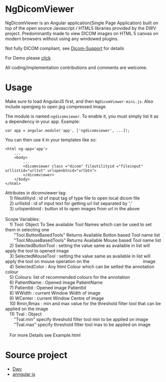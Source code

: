 NgDicomViewer
===============
NgDicomViewer is an Angular application(Single Page Application) built on top of the open source Javascript / HTML5 libraries provided by the DWV project.
Predominantly made to view DICOM images on HTML 5 canvas on modern browsers without using any windowed plugins. 

Not fully DICOM compliant, see <a href="https://github.com/ivmartel/dwv/wiki/Dicom-Support">Dicom-Support</a> for details

For Demo please <a href="http://hrhrprasath.github.io/NgDicomViewer/demo/ng-DicomViewer.html">click</a>

All coding/implementation contributions and comments are welcome.

Usage
=======
Make sure to load AngularJS first, and then `NgDicomViewer-mini.js`. Also include openjpeg to open jpg compressed image.

The module is named `ngdicomviewer`. To enable it, you must simply list it as a dependency in your app. Example:

    var app = angular.module('app', ['ngdicomviewer', ...]);

You can then use it in your templates like so:

    <html ng-app='app'>
        ...
        <body>
            ...
            <dicomviewer class ="dicom" fileutilityid ="fileinput" urllistid="urltxt" urlopenbtnid="urlbtn">
            </dicomviewer>
        </body>
    </html>

Attributes in dicomviewer tag:<br>
&emsp;1) fileutilityid : id of input tag of type file to open local dicom file<br>
&emsp;2) urllistid : id of input text for  getting url list separated by ';'<br>
&emsp;3) urlopenbtnid : button id to open images from url in the above<br>
<br>
Scope Variables:<br>
&emsp;1) Tool: Object To See available Tool Names which can be used to set them in selecting one<br>
&emsp;&emsp;"Tool.ButtonBasedTools" Returns Available Button based Tool name list <br>
&emsp;&emsp;"Tool.MouseBasedTools" Returns Available Mouse based Tool name list <br>
&emsp;2) SelectedButtonTool : setting the value same as available in list will apply the tool to opened image<br>
&emsp;3) SelectedMouseTool : setting the value same as available in list will apply the tool on mouse operation on the &emsp;&emsp;&emsp;&emsp;&emsp;&emsp;&emsp;&emsp;&emsp;&emsp;&emsp;&emsp;image<br>
&emsp;4) SelectedColor : Any html Colour which can be setted the annotation colour<br>
&emsp;5) Colours: list of recommended colours for the annotation<br>
&emsp;6) PatientName : Opened image PatientName<br>
&emsp;7) PatientId : Opened image PatientId<br>
&emsp;8) WWidth : current Window Width of image<br>
&emsp;9) WCenter : current Window Centre of image<br>
&emsp;10) Rmin,Rmax : min and max value for the threshold filter tool that can be applied on the image<br>
&emsp;11) Tval : Object <br>
&emsp;&emsp;"Tval.min" specify threshold filter tool min to be applied on image<br>
&emsp;&emsp;"Tval.max" specify threshold filter tool max to be applied on image<br>
  <br>
&emsp;For more Details see Example.html

Source project
=============
<ul>
<li><a href="https://github.com/ivmartel/dwv">Dwv</a></li>
<li><a href="https://github.com/angular/angular.js">anngular js</a></li>

